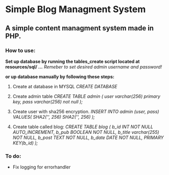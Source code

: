 # Simple Blog Managment System
## A simple content managment system made in PHP.

### How to use:
**Set up database by running the tables_create
script located at resources/sql/ ...**
*Remeber to set desired admin username and password!*

**or up database manually by following
these steps:**

1. Create at database in MYSQL
*CREATE DATABASE <databasename>*

2. Create admin table
*CREATE TABLE admin (
    user varchar(256) primary key,
    pass varchar(256) not null
);*

3. Create user with sha256 encryption.
*INSERT INTO admin (user, pass)
    VALUES( SHA2('<username>', 256)
            SHA2('<password>', 256)
            );*

4. Create table called blog:
*CREATE TABLE blog (
    b_id    INT NOT NULL AUTO_INCREMENT,
    b_pub   BOOLEAN NOT NULL,
    b_title varchar(255) NOT NULL,
    b_post  TEXT NOT NULL,
    b_date  DATE NOT NULL,
    PRIMARY KEY(b_id)
);*

### To do:
- Fix logging for errorhandler
